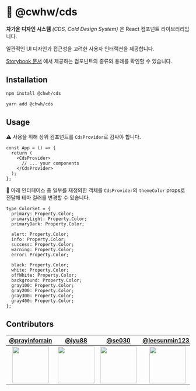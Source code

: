 # 🧊 @cwhw/cds

**차가운 디자인 시스템** _(CDS, Cold Design System)_ 은 React 컴포넌트 라이브러리입니다.

일관적인 UI 디자인과 접근성을 고려한 사용자 인터랙션을 제공합니다.

[Storybook 문서](https://640054c53834f08f15bbad68-sscshdmgyf.chromatic.com/) 에서 제공하는 컴포넌트의 종류와 용례를 확인할 수 있습니다.

<!-- ## Table of contents
- [Usage](#usage)
- [Documentation](#documentation)
- [Contributors](#contributors) -->

## Installation

```zsh
npm install @chwh/cds
```

```zsh
yarn add @chwh/cds
```

## Usage

⚠️ 사용을 위해 상위 컴포넌트를 `CdsProvider`로 감싸야 합니다.

```tsx
const App = () => {
  return (
    <CdsProvider>
      // ... your components
    </CdsProvider>
  );
};
```

💅 아래 인터페이스 중 일부를 재정의한 객체를 `CdsProvider`의 `themeColor` props로 전달해 테마 컬러를 변경할 수 있습니다.

```tsx
type ColorSet = {
  primary: Property.Color;
  primaryLight: Property.Color;
  primaryDark: Property.Color;

  alert: Property.Color;
  info: Property.Color;
  success: Property.Color;
  warning: Property.Color;
  error: Property.Color;

  black: Property.Color;
  white: Property.Color;
  offWhite: Property.Color;
  background: Property.Color;
  gray100: Property.Color;
  gray200: Property.Color;
  gray300: Property.Color;
  gray400: Property.Color;
};
```

## Contributors

|             [@prayinforrain](https://github.com/prayinforrain)              |                 [@iyu88](https://github.com/iyu88)                  |                 [@se030](https://github.com/se030)                  |             [@leesunmin1231](https://github.com/leesunmin1231)              |                [@dohun31](https://github.com/dohun31)                 |
| :-------------------------------------------------------------------------: | :-----------------------------------------------------------------: | :-----------------------------------------------------------------: | :-------------------------------------------------------------------------: | :-------------------------------------------------------------------: |
| <img src="https://github.com/prayinforrain.png" width="100" height="100" /> | <img src="https://github.com/iyu88.png" width="100" height="100" /> | <img src="https://github.com/se030.png" width="100" height="100" /> | <img src="https://github.com/leesunmin1231.png" width="100" height="100" /> | <img src="https://github.com/dohun31.png" width="100" height="100" /> |
